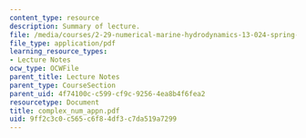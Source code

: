 ```yaml
---
content_type: resource
description: Summary of lecture.
file: /media/courses/2-29-numerical-marine-hydrodynamics-13-024-spring-2003/9ff2c3c0c565c6f84df3c7da519a7299_complex_num_appn.pdf
file_type: application/pdf
learning_resource_types:
- Lecture Notes
ocw_type: OCWFile
parent_title: Lecture Notes
parent_type: CourseSection
parent_uid: 4f74100c-c599-cf9c-9256-4ea8b4f6fea2
resourcetype: Document
title: complex_num_appn.pdf
uid: 9ff2c3c0-c565-c6f8-4df3-c7da519a7299
---
```

